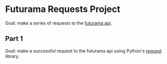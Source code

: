 # Futurama Requests Project

Goal: make a series of requests to the [futurama api](https://futuramaapi.com/).

## Part 1

Goal: make a successful request to the futurama api using Python's [request](https://pypi.org/project/requests/) library.


